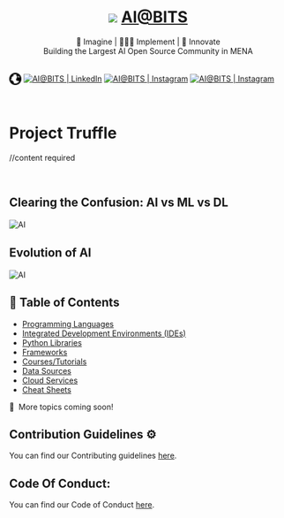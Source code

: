 <div align="center">
<h1><img width="30" src="https://github.com/aibits-dxb/Truffle/blob/main/Drizzle/Pictures/AI%40BITS_LOGO.jpg">&nbsp;<a href="http://ai-bits.com/">AI@BITS</a></h1>
🧠 Imagine | 👨🏻‍💻 Implement | 🚀 Innovate
<br>
Building the Largest AI Open Source Community in MENA 
    <br>
</div>

<br>

[<img align="center" alt="ai-bits.com" width="22px" src="https://raw.githubusercontent.com/iconic/open-iconic/master/svg/globe.svg" />][website]
[<img align="center" alt="AI@BITS | LinkedIn" width="22px" src="https://cdn.jsdelivr.net/npm/simple-icons@v3/icons/linkedin.svg" />][linkedin]
[<img align="center" alt="AI@BITS | Instagram" width="22px" src="https://cdn.jsdelivr.net/npm/simple-icons@v3/icons/instagram.svg" />][instagram]
[<img align="center" alt="AI@BITS | Instagram" width="22px" src="https://cdn.jsdelivr.net/npm/simple-icons@v3/icons/gmail.svg" />][gmail]

<br />

# Project Truffle

//content required

<br>

## Clearing the Confusion: AI vs ML vs DL

 <img align="center" alt="AI" src="https://www.edureka.co/blog/wp-content/uploads/2018/03/AI-vs-ML-vs-Deep-Learning.png" width="700" height="300" />

<br>

## Evolution of AI

<img align="center" alt="AI" src="https://qbi.uq.edu.au/files/40697/The-Brain-Intelligent-Machines-AI-timeline.jpg" width="1100" height="600" />

<br>

## 📕 Table of Contents

*   [Programming Languages](./Ganache/Languages)
*   [Integrated Development Environments (IDEs)](./Ganache/IDEs) 
*   [Python Libraries](./Ganache/Libraries)
*   [Frameworks](./Ganache/Frameworks)
*   [Courses/Tutorials](./Ganache/Courses)
*   [Data Sources](./Ganache/Data)
*   [Cloud Services](./Ganache/Cloud)
*   [Cheat Sheets](./Ganache/CheatSheets)

📆&nbsp; More topics coming soon!<br>

## Contribution Guidelines ⚙️
You can find our Contributing guidelines [here](./contri.md).

## Code Of Conduct:

You can find our Code of Conduct [here](./Code_Of_Conduct.md).

[website]: http://ai-bits.com/
[gmail]: http://ai-bits.com/
[twitter]: https://twitter.com/codeSTACKr
[facebook]: https://youtube.com/codeSTACKr
[instagram]: https://instagram.com/codeSTACKr
[linkedin]: https://www.linkedin.com/company/ai-bits/


